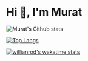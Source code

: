 # Hi 👋, I'm Murat

<!--
**Muratbzc/Muratbzc** is a ✨ _special_ ✨ repository because its `README.md` (this file) appears on your GitHub profile.

Here are some ideas to get you started:

- 🔭 I’m currently working on ...
- 🌱 I’m currently learning ...
- 👯 I’m looking to collaborate on ...
- 🤔 I’m looking for help with ...
- 💬 Ask me about ...
- 📫 How to reach me: ...
- 😄 Pronouns: ...
- ⚡ Fun fact: ...
-->


![Murat's Github stats](https://github-readme-stats.vercel.app/api?username=Muratbzc&show_icons=true&theme=radical)


[![Top Langs](https://github-readme-stats.vercel.app/api/top-langs/?username=Muratbzc)](https://github.com/Muratbzc/github-readme-stats)

[![willianrod's wakatime stats](https://github-readme-stats.vercel.app/api/wakatime?username=Muratbzc)](https://github.com/Muratbzc/github-readme-stats)
